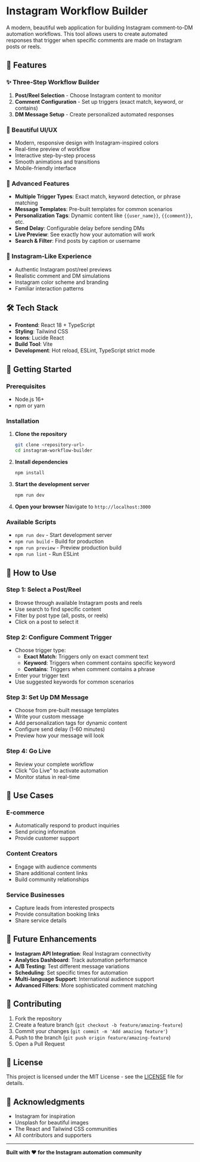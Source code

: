 # Instagram Workflow Builder

A modern, beautiful web application for building Instagram comment-to-DM automation workflows. This tool allows users to create automated responses that trigger when specific comments are made on Instagram posts or reels.

## 🚀 Features

### ✨ Three-Step Workflow Builder
1. **Post/Reel Selection** - Choose Instagram content to monitor
2. **Comment Configuration** - Set up triggers (exact match, keyword, or contains)
3. **DM Message Setup** - Create personalized automated responses

### 🎨 Beautiful UI/UX
- Modern, responsive design with Instagram-inspired colors
- Real-time preview of workflow
- Interactive step-by-step process
- Smooth animations and transitions
- Mobile-friendly interface

### 🔧 Advanced Features
- **Multiple Trigger Types**: Exact match, keyword detection, or phrase matching
- **Message Templates**: Pre-built templates for common scenarios
- **Personalization Tags**: Dynamic content like `{{user_name}}`, `{{comment}}`, etc.
- **Send Delay**: Configurable delay before sending DMs
- **Live Preview**: See exactly how your automation will work
- **Search & Filter**: Find posts by caption or username

### 📱 Instagram-Like Experience
- Authentic Instagram post/reel previews
- Realistic comment and DM simulations
- Instagram color scheme and branding
- Familiar interaction patterns

## 🛠️ Tech Stack

- **Frontend**: React 18 + TypeScript
- **Styling**: Tailwind CSS
- **Icons**: Lucide React
- **Build Tool**: Vite
- **Development**: Hot reload, ESLint, TypeScript strict mode

## 🚀 Getting Started

### Prerequisites
- Node.js 16+ 
- npm or yarn

### Installation

1. **Clone the repository**
   ```bash
   git clone <repository-url>
   cd instagram-workflow-builder
   ```

2. **Install dependencies**
   ```bash
   npm install
   ```

3. **Start the development server**
   ```bash
   npm run dev
   ```

4. **Open your browser**
   Navigate to `http://localhost:3000`

### Available Scripts

- `npm run dev` - Start development server
- `npm run build` - Build for production
- `npm run preview` - Preview production build
- `npm run lint` - Run ESLint

## 📖 How to Use

### Step 1: Select a Post/Reel
- Browse through available Instagram posts and reels
- Use search to find specific content
- Filter by post type (all, posts, or reels)
- Click on a post to select it

### Step 2: Configure Comment Trigger
- Choose trigger type:
  - **Exact Match**: Triggers only on exact comment text
  - **Keyword**: Triggers when comment contains specific keyword
  - **Contains**: Triggers when comment contains a phrase
- Enter your trigger text
- Use suggested keywords for common scenarios

### Step 3: Set Up DM Message
- Choose from pre-built message templates
- Write your custom message
- Add personalization tags for dynamic content
- Configure send delay (1-60 minutes)
- Preview how your message will look

### Step 4: Go Live
- Review your complete workflow
- Click "Go Live" to activate automation
- Monitor status in real-time

## 🎯 Use Cases

### E-commerce
- Automatically respond to product inquiries
- Send pricing information
- Provide customer support

### Content Creators
- Engage with audience comments
- Share additional content links
- Build community relationships

### Service Businesses
- Capture leads from interested prospects
- Provide consultation booking links
- Share service details

## 🔮 Future Enhancements

- **Instagram API Integration**: Real Instagram connectivity
- **Analytics Dashboard**: Track automation performance
- **A/B Testing**: Test different message variations
- **Scheduling**: Set specific times for automation
- **Multi-language Support**: International audience support
- **Advanced Filters**: More sophisticated comment matching

## 🤝 Contributing

1. Fork the repository
2. Create a feature branch (`git checkout -b feature/amazing-feature`)
3. Commit your changes (`git commit -m 'Add amazing feature'`)
4. Push to the branch (`git push origin feature/amazing-feature`)
5. Open a Pull Request

## 📄 License

This project is licensed under the MIT License - see the [LICENSE](LICENSE) file for details.

## 🙏 Acknowledgments

- Instagram for inspiration
- Unsplash for beautiful images
- The React and Tailwind CSS communities
- All contributors and supporters

---

**Built with ❤️ for the Instagram automation community** 
